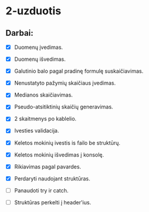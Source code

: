 ﻿# 2-uzduotis
## Darbai:
- [x] Duomenų įvedimas.
- [x] Duomenų išvedimas.
- [x] Galutinio balo pagal pradinę formulę suskaičiavimas.
- [x] Nenustatyto pažymių skaičiaus įvedimas.
- [x] Medianos skaičiavimas.
- [x] Pseudo-atsitiktinių skaičių generavimas.
- [x] 2 skaitmenys po kablelio.
- [x] Ivesties validacija.
- [x] Keletos mokinių ivestis is failo be struktūrų.
- [x] Keletos mokinių išvedimas į konsolę.
- [x] Rikiavimas pagal pavardes.
- [x] Perdaryti naudojant struktūras.
- [ ] Panaudoti try ir catch.
- [ ] Struktūras perkelti į header'ius.


